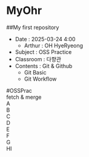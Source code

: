 # MyOhr
##My first repository  
- Date : 2025-03-24 4:00  
   - Arthur : OH HyeRyeong 
- Subject : OSS Practice  
- Classroom : 다향관 
- Contents : Git & Github
    - Git Basic
    - Git Workflow

#OSSPrac  
fetch & merge  
A  
B  
C  
D  
E   
F  
G  
HI  